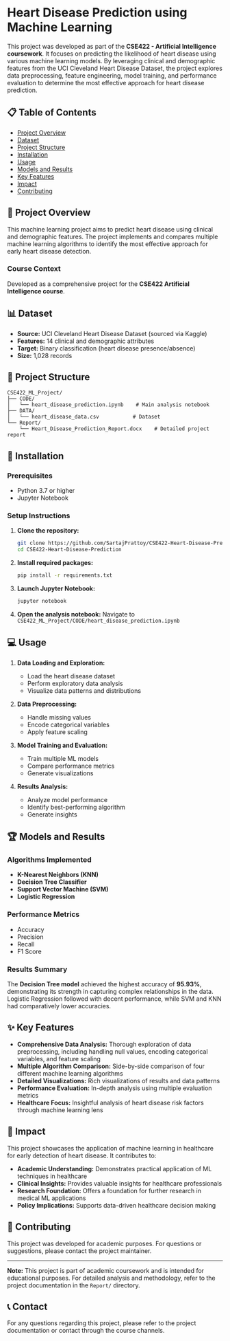 # Heart Disease Prediction using Machine Learning

This project was developed as part of the **CSE422 - Artificial Intelligence coursework**. It focuses on predicting the likelihood of heart disease using various machine learning models. By leveraging clinical and demographic features from the UCI Cleveland Heart Disease Dataset, the project explores data preprocessing, feature engineering, model training, and performance evaluation to determine the most effective approach for heart disease prediction.

## 📋 Table of Contents
- [Project Overview](#project-overview)
- [Dataset](#dataset)
- [Project Structure](#project-structure)
- [Installation](#installation)
- [Usage](#usage)
- [Models and Results](#models-and-results)
- [Key Features](#key-features)
- [Impact](#impact)
- [Contributing](#contributing)

## 🎯 Project Overview

This machine learning project aims to predict heart disease using clinical and demographic features. The project implements and compares multiple machine learning algorithms to identify the most effective approach for early heart disease detection.

### Course Context
Developed as a comprehensive project for the **CSE422 Artificial Intelligence course**.

## 📊 Dataset

- **Source:** UCI Cleveland Heart Disease Dataset (sourced via Kaggle)
- **Features:** 14 clinical and demographic attributes
- **Target:** Binary classification (heart disease presence/absence)
- **Size:** 1,028 records

## 📁 Project Structure

```
CSE422_ML_Project/
├── CODE/
│   └── heart_disease_prediction.ipynb    # Main analysis notebook
├── DATA/
│   └── heart_disease_data.csv           # Dataset
└── Report/
    └── Heart_Disease_Prediction_Report.docx    # Detailed project report
```

## 🚀 Installation

### Prerequisites
- Python 3.7 or higher
- Jupyter Notebook

### Setup Instructions

1. **Clone the repository:**
   ```bash
   git clone https://github.com/SartajPrattoy/CSE422-Heart-Disease-Prediction.git
   cd CSE422-Heart-Disease-Prediction
   ```

2. **Install required packages:**
   ```bash
   pip install -r requirements.txt
   ```

3. **Launch Jupyter Notebook:**
   ```bash
   jupyter notebook
   ```

4. **Open the analysis notebook:**
   Navigate to `CSE422_ML_Project/CODE/heart_disease_prediction.ipynb`

## 💻 Usage

1. **Data Loading and Exploration:**
   - Load the heart disease dataset
   - Perform exploratory data analysis
   - Visualize data patterns and distributions

2. **Data Preprocessing:**
   - Handle missing values
   - Encode categorical variables
   - Apply feature scaling

3. **Model Training and Evaluation:**
   - Train multiple ML models
   - Compare performance metrics
   - Generate visualizations

4. **Results Analysis:**
   - Analyze model performance
   - Identify best-performing algorithm
   - Generate insights

## 🏆 Models and Results

### Algorithms Implemented
- **K-Nearest Neighbors (KNN)**
- **Decision Tree Classifier**
- **Support Vector Machine (SVM)**
- **Logistic Regression**

### Performance Metrics
- Accuracy
- Precision
- Recall
- F1 Score

### Results Summary
The **Decision Tree model** achieved the highest accuracy of **95.93%**, demonstrating its strength in capturing complex relationships in the data. Logistic Regression followed with decent performance, while SVM and KNN had comparatively lower accuracies.

## ✨ Key Features

- **Comprehensive Data Analysis:** Thorough exploration of data preprocessing, including handling null values, encoding categorical variables, and feature scaling
- **Multiple Algorithm Comparison:** Side-by-side comparison of four different machine learning algorithms
- **Detailed Visualizations:** Rich visualizations of results and data patterns
- **Performance Evaluation:** In-depth analysis using multiple evaluation metrics
- **Healthcare Focus:** Insightful analysis of heart disease risk factors through machine learning lens

## 🌟 Impact

This project showcases the application of machine learning in healthcare for early detection of heart disease. It contributes to:

- **Academic Understanding:** Demonstrates practical application of ML techniques in healthcare
- **Clinical Insights:** Provides valuable insights for healthcare professionals
- **Research Foundation:** Offers a foundation for further research in medical ML applications
- **Policy Implications:** Supports data-driven healthcare decision making

## 🤝 Contributing

This project was developed for academic purposes. For questions or suggestions, please contact the project maintainer.

---

**Note:** This project is part of academic coursework and is intended for educational purposes. For detailed analysis and methodology, refer to the project documentation in the `Report/` directory.

## 📞 Contact

For any questions regarding this project, please refer to the project documentation or contact through the course channels.
